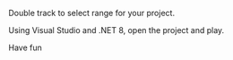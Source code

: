 Double track to select range for your project.

Using Visual Studio and .NET 8, open the project and play.

Have fun
